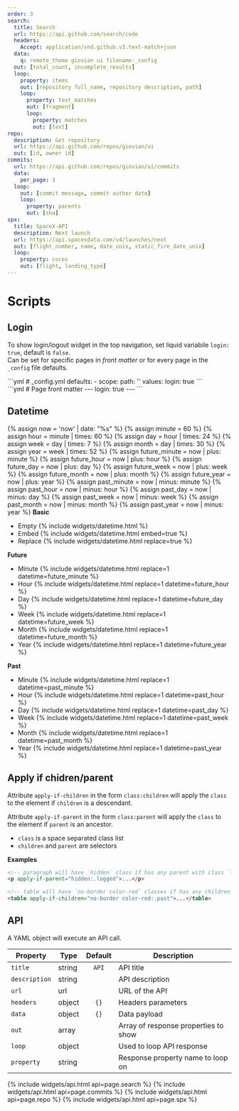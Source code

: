 ```yaml
---
order: 3
search:
  title: Search
  url: https://api.github.com/search/code
  headers:
    Accept: application/vnd.github.v3.text-match+json
  data:
    q: remote_theme giovian ui filename:_config
  out: [total_count, incomplete_results]
  loop:
    property: items
    out: [repository full_name, repository description, path]
    loop:
      property: text_matches
      out: [fragment]
      loop:
        property: matches
        out: [text]
repo:
  description: Get repository
  url: https://api.github.com/repos/giovian/ui
  out: [id, owner id]
commits:
  url: https://api.github.com/repos/giovian/ui/commits
  data:
    per_page: 3
  loop:
    out: [commit message, commit author date]
    loop:
      property: parents
      out: [sha]
spx:
  title: SpaceX-API
  description: Next launch
  url: https://api.spacexdata.com/v4/launches/next
  out: [flight_number, name, date_unix, static_fire_date_unix]
  loop:
    property: cores
    out: [flight, landing_type]
---
```


# Scripts

## Login

To show login/logout widget in the top navigation, set liquid variabile `login: true`, default is `false`.  
Can be set for specific pages in _front matter_ or for every page in the `_config` file defaults.

<div class="grid">
  <div markdown=1>
```yml
# _config.yml
defaults:
  - scope:
      path: ''
    values:
      login: true
```
  </div>
  <div markdown=1>
```yml
# Page front matter
---
login: true
---
```
  </div>
</div>

## Datetime

{% assign now = 'now' | date: "%s" %}
{% assign minute = 60 %}
{% assign hour = minute | times: 60 %}
{% assign day = hour | times: 24 %}
{% assign week = day | times: 7 %}
{% assign month = day | times: 30 %}
{% assign year = week | times: 52 %}
{% assign future_minute = now | plus: minute %}
{% assign future_hour = now | plus: hour %}
{% assign future_day = now | plus: day %}
{% assign future_week = now | plus: week %}
{% assign future_month = now | plus: month %}
{% assign future_year = now | plus: year %}
{% assign past_minute = now | minus: minute %}
{% assign past_hour = now | minus: hour %}
{% assign past_day = now | minus: day %}
{% assign past_week = now | minus: week %}
{% assign past_month = now | minus: month %}
{% assign past_year = now | minus: year %}
**Basic**
- Empty {% include widgets/datetime.html %}
- Embed {% include widgets/datetime.html embed=true %}
- Replace {% include widgets/datetime.html replace=true %}

**Future**
- Minute {% include widgets/datetime.html replace=1 datetime=future_minute %}
- Hour {% include widgets/datetime.html replace=1 datetime=future_hour %}
- Day {% include widgets/datetime.html replace=1 datetime=future_day %}
- Week {% include widgets/datetime.html replace=1 datetime=future_week %}
- Month {% include widgets/datetime.html replace=1 datetime=future_month %}
- Year {% include widgets/datetime.html replace=1 datetime=future_year %}

**Past**
- Minute {% include widgets/datetime.html replace=1 datetime=past_minute %}
- Hour {% include widgets/datetime.html replace=1 datetime=past_hour %}
- Day {% include widgets/datetime.html replace=1 datetime=past_day %}
- Week {% include widgets/datetime.html replace=1 datetime=past_week %}
- Month {% include widgets/datetime.html replace=1 datetime=past_month %}
- Year {% include widgets/datetime.html replace=1 datetime=past_year %}

## Apply if chidren/parent

Attribute `apply-if-children` in the form `class:children` will apply the `class` to the element if `children` is a descendant.

Attribute `apply-if-parent` in the form `class:parent` will apply the `class` to the element if `parent` is an ancestor.

- `class` is a space separated class list
- `children` and `parent` are selectors

**Examples**

```html
<!-- paragraph will have `hidden` class if has any parent with class `logged` -->
<p apply-if-parent="hidden:.logged">...</p>

<!-- table will have `no-border color-red` classes if has any children with class `past` -->
<table apply-if-children="no-border color-red:.past">...</table>
```

## API

A YAML object will execute an API call.

| Property | Type | Default | Description
|---|---|:---:|---
| `title` | string | `API` | API title
| `description` | string | | API description
| `url` | url | | URL of the API
| `headers` | object | `{}` | Headers parameters
| `data` | object | `{}` | Data payload
| `out` | array | | Array of response properties to show
| `loop` | object | | Used to loop API response
| `property` | string | | Response property name to loop on

{% include widgets/api.html api=page.search %}
{% include widgets/api.html api=page.commits %}
{% include widgets/api.html api=page.repo %}
{% include widgets/api.html api=page.spx %}